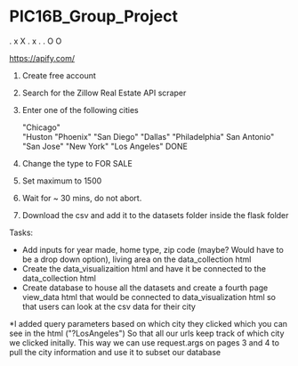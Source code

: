 # PIC16B_Group_Project

. x X
. x .
. O O

https://apify.com/ 
1) Create free account 
2) Search for the Zillow Real Estate API scraper
3) Enter one of the following cities  

    "Chicago"  
    "Huston
    "Phoenix"
    "San Diego"
    "Dallas"
    "Philadelphia"
    San Antonio" 
    "San Jose"
    "New York" 
    "Los Angeles" DONE
	
4) Change the type to FOR SALE 
5) Set maximum to 1500 
6) Wait for ~ 30 mins, do not abort. 
7) Download the csv and add it to the datasets folder inside the flask folder 


Tasks:

- Add inputs for year made, home type, zip code (maybe? Would have to be a drop down option), living area  on the data_collection html 
- Create the data_visualizaition html and have it be connected to the data_collection html
- Create database to house all the datasets and create a fourth page view_data html that would be connected to data_visualization html so that users can look at the csv data for their city

*I added query parameters based on which city they clicked which you can see in the html ("?LosAngeles")
So that all our urls keep track of which city we clicked initally. This way we can use request.args on pages 3 and 4 to pull the city information and use it to subset our database  


